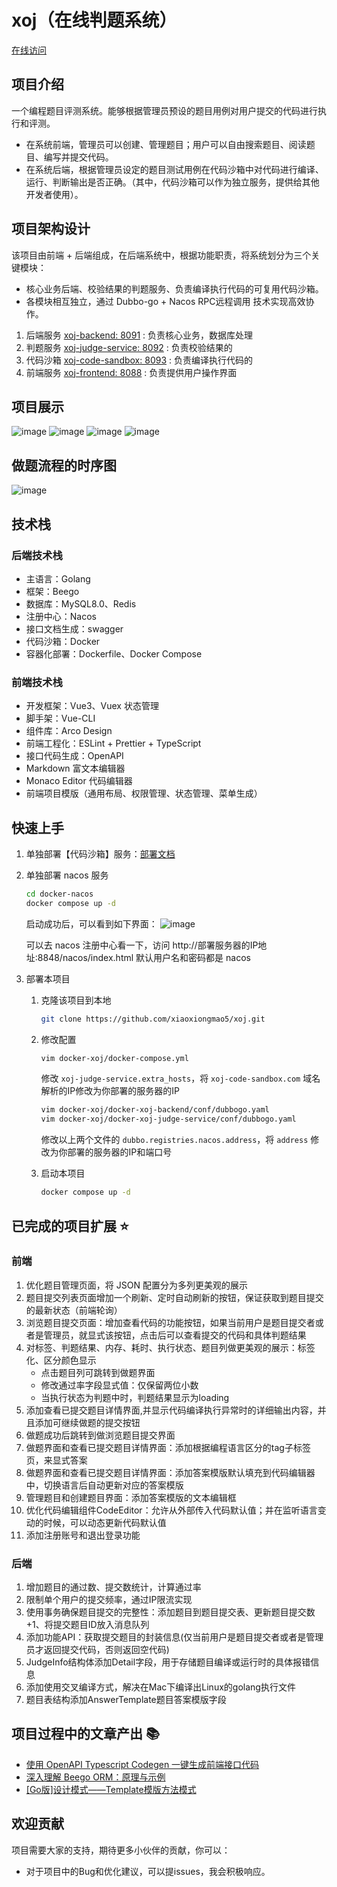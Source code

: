 # xoj（在线判题系统）

[在线访问](http://60.204.157.168:8088/user/login)

## 项目介绍

一个编程题目评测系统。能够根据管理员预设的题目用例对用户提交的代码进行执行和评测。

* 在系统前端，管理员可以创建、管理题目；用户可以自由搜索题目、阅读题目、编写并提交代码。
* 在系统后端，根据管理员设定的题目测试用例在代码沙箱中对代码进行编译、运行、判断输出是否正确。（其中，代码沙箱可以作为独立服务，提供给其他开发者使用）。

## 项目架构设计

该项目由前端 + 后端组成，在后端系统中，根据功能职责，将系统划分为三个关键模块：

* 核心业务后端、校验结果的判题服务、负责编译执行代码的可复用代码沙箱。
* 各模块相互独立，通过 Dubbo-go + Nacos RPC远程调用 技术实现高效协作。


1. 后端服务 [xoj-backend: 8091](https://github.com/xiaoxiongmao5/xoj-backend) : 负责核心业务，数据库处理
2. 判题服务 [xoj-judge-service: 8092](https://github.com/xiaoxiongmao5/xoj-judge-service) : 负责校验结果的
3. 代码沙箱 [xoj-code-sandbox: 8093](https://github.com/xiaoxiongmao5/xoj-code-sandbox) : 负责编译执行代码的
4. 前端服务 [xoj-frontend: 8088](https://github.com/xiaoxiongmao5/xoj-frontend) : 负责提供用户操作界面

## 项目展示

![image](https://github.com/xiaoxiongmao5/xoj/assets/25204083/b341ec1e-e777-49ac-8704-992c01192cb2)
![image](https://github.com/xiaoxiongmao5/xoj/assets/25204083/f852df76-eb4f-40ac-bea6-89c7fcff2606)
![image](https://github.com/xiaoxiongmao5/xoj/assets/25204083/e574e28a-405f-4c9c-8e72-a9e9f604e7a0)
![image](https://github.com/xiaoxiongmao5/xoj/assets/25204083/58ec6240-33c9-4904-8c3a-22aee9e0621c)




## 做题流程的时序图

![image](https://github.com/xiaoxiongmao5/xoj/assets/25204083/d2207197-325a-4ddf-b88d-e4454d5eece1)

## 技术栈

### 后端技术栈

* 主语言：Golang
* 框架：Beego
* 数据库：MySQL8.0、Redis
* 注册中心：Nacos
* 接口文档生成：swagger
* 代码沙箱：Docker
* 容器化部署：Dockerfile、Docker Compose

### 前端技术栈

* 开发框架：Vue3、Vuex 状态管理
* 脚手架：Vue-CLI
* 组件库：Arco Design
* 前端工程化：ESLint + Prettier + TypeScript
* 接口代码生成：OpenAPI
* Markdown 富文本编辑器
* Monaco Editor 代码编辑器
* 前端项目模版（通用布局、权限管理、状态管理、菜单生成）

## 快速上手

1. 单独部署【代码沙箱】服务：[部署文档](https://github.com/xiaoxiongmao5/xoj-code-sandbox/tree/main#readme)
2. 单独部署 nacos 服务
    ```bash
    cd docker-nacos
    docker compose up -d
    ```
    启动成功后，可以看到如下界面：
    ![image](https://github.com/xiaoxiongmao5/xoj/assets/25204083/33068608-ca00-4d65-9a6a-cad0cba9f100)
  
    可以去 nacos 注册中心看一下，访问 http://部署服务器的IP地址:8848/nacos/index.html
    默认用户名和密码都是 nacos
4. 部署本项目
   1. 克隆该项目到本地
       ```bash
       git clone https://github.com/xiaoxiongmao5/xoj.git
       ```
   3. 修改配置
       ```bash
       vim docker-xoj/docker-compose.yml
       ```
       修改 `xoj-judge-service.extra_hosts`，将 `xoj-code-sandbox.com` 域名解析的IP修改为你部署的服务器的IP
  
       ```bash
       vim docker-xoj/docker-xoj-backend/conf/dubbogo.yaml
       vim docker-xoj/docker-xoj-judge-service/conf/dubbogo.yaml
       ```
       修改以上两个文件的 `dubbo.registries.nacos.address`，将 `address` 修改为你部署的服务器的IP和端口号
   5. 启动本项目
       ```bash
       docker compose up -d
       ```

## 已完成的项目扩展 ⭐

### 前端
1. 优化题目管理页面，将 JSON 配置分为多列更美观的展示
2. 题目提交列表页面增加一个刷新、定时自动刷新的按钮，保证获取到题目提交的最新状态（前端轮询）
3. 浏览题目提交页面：增加查看代码的功能按钮，如果当前用户是题目提交者或者是管理员，就显式该按钮，点击后可以查看提交的代码和具体判题结果
4. 对标签、判题结果、内存、耗时、执行状态、题目列做更美观的展示：标签化、区分颜色显示
    * 点击题目列可跳转到做题界面
    * 修改通过率字段显式值：仅保留两位小数
    * 当执行状态为判题中时，判题结果显示为loading
6. 添加查看已提交题目详情界面,并显示代码编译执行异常时的详细输出内容，并且添加可继续做题的提交按钮
7. 做题成功后跳转到做浏览题目提交界面
8. 做题界面和查看已提交题目详情界面：添加根据编程语言区分的tag子标签页，来显式答案
9. 做题界面和查看已提交题目详情界面：添加答案模版默认填充到代码编辑器中，切换语言后自动更新对应的答案模版
10. 管理题目和创建题目界面：添加答案模版的文本编辑框
11. 优化代码编辑组件CodeEditor：允许从外部传入代码默认值；并在监听语言变动的时候，可以动态更新代码默认值
12. 添加注册账号和退出登录功能

### 后端
1. 增加题目的通过数、提交数统计，计算通过率
2. 限制单个用户的提交频率，通过IP限流实现
3. 使用事务确保题目提交的完整性：添加题目到题目提交表、更新题目提交数+1、将提交题目ID放入消息队列
4. 添加功能API：获取提交题目的封装信息(仅当前用户是题目提交者或者是管理员才返回提交代码，否则返回空代码)
5. JudgeInfo结构体添加Detail字段，用于存储题目编译或运行时的具体报错信息
6. 添加使用交叉编译方式，解决在Mac下编译出Linux的golang执行文件
7. 题目表结构添加AnswerTemplate题目答案模版字段

## 项目过程中的文章产出 📚

* [使用 OpenAPI Typescript Codegen 一键生成前端接口代码](https://blog.csdn.net/trinityleo5/article/details/133282852?spm=1001.2014.3001.5502)
* [深入理解 Beego ORM：原理与示例](https://blog.csdn.net/trinityleo5/article/details/133385516?spm=1001.2014.3001.5502)
* [[Go版]设计模式——Template模版方法模式](https://blog.csdn.net/trinityleo5/article/details/133589082?spm=1001.2014.3001.5502)

## 欢迎贡献

项目需要大家的支持，期待更多小伙伴的贡献，你可以：

* 对于项目中的Bug和优化建议，可以提issues，我会积极响应。
